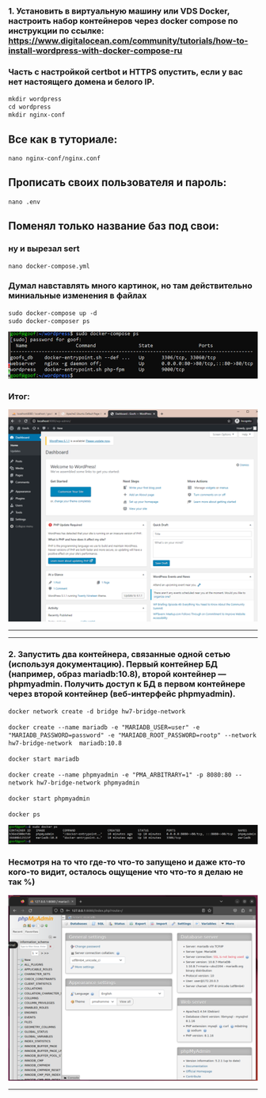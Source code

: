 ### 1.  Установить в виртуальную машину или VDS Docker, настроить набор контейнеров через docker compose по инструкции по ссылке: https://www.digitalocean.com/community/tutorials/how-to-install-wordpress-with-docker-compose-ru
### Часть с настройкой certbot и HTTPS опустить, если у вас нет настоящего домена и белого IP.

    mkdir wordpress
    cd wordpress
    mkdir nginx-conf
## Все как в туториале:
    nano nginx-conf/nginx.conf

<!-- ![wordpress/nginx-conf](hw7.1.1.png) -->

## Прописать своих пользователя и пароль:
    nano .env
<!-- ![wordpress/.env](hw7.1.2.png) -->

## Поменял только название баз под свои:
### ну и вырезал sert
    nano docker-compose.yml
<!-- ![wordpress/docker-compose.yml](hw7.1.3.png) -->
### Думал навставлять много картинок, но там действительно миниальные изменения в файлах
    sudo docker-compose up -d
    sudo docker-composer ps
![wordpress/aftr install](hw7.1.5.png)
### Итог:
![wordpress/aftr install](hw7.1.4.png)
___
___

###	2.  Запустить два контейнера, связанные одной сетью (используя документацию). Первый контейнер БД (например, образ mariadb:10.8), второй контейнер — phpmyadmin. Получить доступ к БД в первом контейнере через второй контейнер (веб-интерфейс phpmyadmin).
    docker network create -d bridge hw7-bridge-network

    docker create --name mariadb -e "MARIADB_USER=user" -e "MARIADB_PASSWORD=password" -e "MARIADB_ROOT_PASSWORD=rootp" --network hw7-bridge-network  mariadb:10.8

    docker start mariadb

    docker create --name phpmyadmin -e "PMA_ARBITRARY=1" -p 8080:80 --network hw7-bridge-network phpmyadmin

    docker start phpmyadmin
    
    docker ps
![docker_ps](hw7.2.1.png)
### Несмотря на то что где-то что-то запущено и даже кто-то кого-то видит, осталось ощущение что что-то я делаю не так %)
![mariadb&phpmyadmin](hw7.2.2.png)
___
